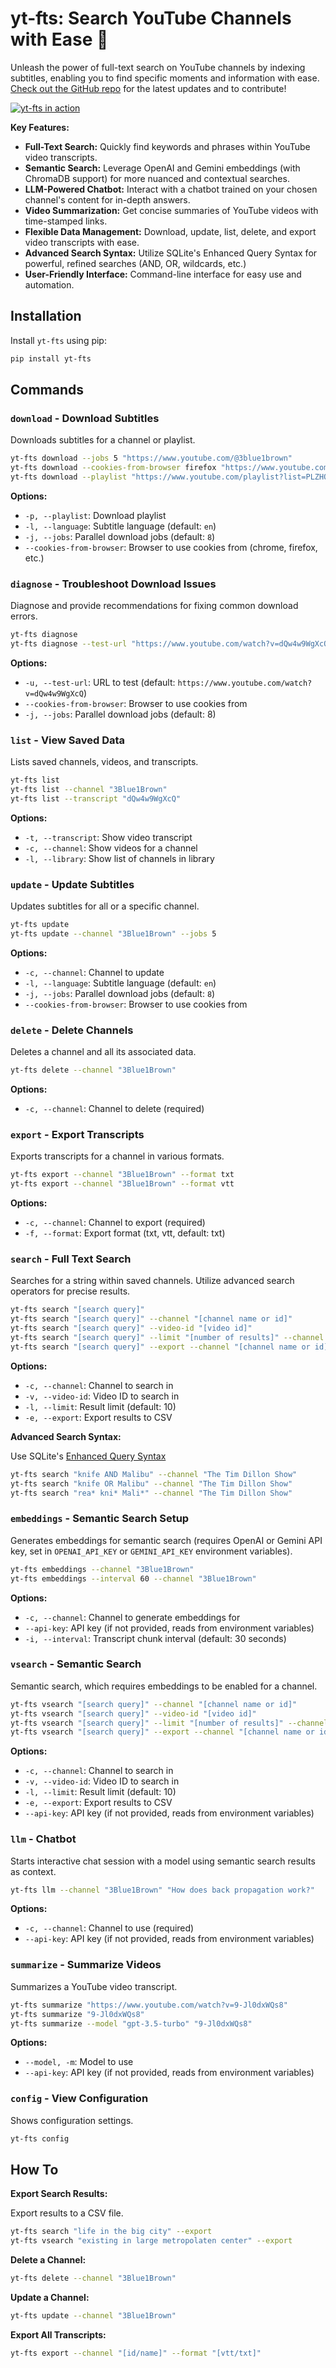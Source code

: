 # yt-fts: Search YouTube Channels with Ease 🔎

Unleash the power of full-text search on YouTube channels by indexing subtitles, enabling you to find specific moments and information with ease.  [Check out the GitHub repo](https://github.com/NotJoeMartinez/yt-fts) for the latest updates and to contribute!

[![yt-fts in action](https://github.com/NotJoeMartinez/yt-fts/assets/39905973/6ffd8962-d060-490f-9e73-9ab179402f14)](https://github.com/NotJoeMartinez/yt-fts)

**Key Features:**

*   **Full-Text Search:**  Quickly find keywords and phrases within YouTube video transcripts.
*   **Semantic Search:**  Leverage OpenAI and Gemini embeddings (with ChromaDB support) for more nuanced and contextual searches.
*   **LLM-Powered Chatbot:** Interact with a chatbot trained on your chosen channel's content for in-depth answers.
*   **Video Summarization:**  Get concise summaries of YouTube videos with time-stamped links.
*   **Flexible Data Management:** Download, update, list, delete, and export video transcripts with ease.
*   **Advanced Search Syntax:** Utilize SQLite's Enhanced Query Syntax for powerful, refined searches (AND, OR, wildcards, etc.)
*   **User-Friendly Interface:** Command-line interface for easy use and automation.

## Installation

Install `yt-fts` using pip:

```bash
pip install yt-fts
```

## Commands

### `download` - Download Subtitles
Downloads subtitles for a channel or playlist.

```bash
yt-fts download --jobs 5 "https://www.youtube.com/@3blue1brown"
yt-fts download --cookies-from-browser firefox "https://www.youtube.com/@3blue1brown"
yt-fts download --playlist "https://www.youtube.com/playlist?list=PLZHQObOWTQDPD3MizzM2xVFitgF8hE_ab"
```

**Options:**

*   `-p, --playlist`: Download playlist
*   `-l, --language`: Subtitle language (default: `en`)
*   `-j, --jobs`: Parallel download jobs (default: `8`)
*   `--cookies-from-browser`: Browser to use cookies from (chrome, firefox, etc.)

### `diagnose` - Troubleshoot Download Issues
Diagnose and provide recommendations for fixing common download errors.

```bash
yt-fts diagnose
yt-fts diagnose --test-url "https://www.youtube.com/watch?v=dQw4w9WgXcQ" --cookies-from-browser firefox
```

**Options:**

*   `-u, --test-url`: URL to test (default: `https://www.youtube.com/watch?v=dQw4w9WgXcQ`)
*   `--cookies-from-browser`: Browser to use cookies from
*   `-j, --jobs`: Parallel download jobs (default: 8)

### `list` - View Saved Data
Lists saved channels, videos, and transcripts.

```bash
yt-fts list
yt-fts list --channel "3Blue1Brown"
yt-fts list --transcript "dQw4w9WgXcQ"
```

**Options:**

*   `-t, --transcript`: Show video transcript
*   `-c, --channel`: Show videos for a channel
*   `-l, --library`: Show list of channels in library

### `update` - Update Subtitles
Updates subtitles for all or a specific channel.

```bash
yt-fts update
yt-fts update --channel "3Blue1Brown" --jobs 5
```

**Options:**

*   `-c, --channel`: Channel to update
*   `-l, --language`: Subtitle language (default: `en`)
*   `-j, --jobs`: Parallel download jobs (default: `8`)
*   `--cookies-from-browser`: Browser to use cookies from

### `delete` - Delete Channels
Deletes a channel and all its associated data.

```bash
yt-fts delete --channel "3Blue1Brown"
```

**Options:**

*   `-c, --channel`: Channel to delete (required)

### `export` - Export Transcripts
Exports transcripts for a channel in various formats.

```bash
yt-fts export --channel "3Blue1Brown" --format txt
yt-fts export --channel "3Blue1Brown" --format vtt
```

**Options:**

*   `-c, --channel`: Channel to export (required)
*   `-f, --format`: Export format (txt, vtt, default: txt)

### `search` - Full Text Search
Searches for a string within saved channels.  Utilize advanced search operators for precise results.

```bash
yt-fts search "[search query]"
yt-fts search "[search query]" --channel "[channel name or id]"
yt-fts search "[search query]" --video-id "[video id]"
yt-fts search "[search query]" --limit "[number of results]" --channel "[channel name or id]"
yt-fts search "[search query]" --export --channel "[channel name or id]"
```

**Options:**

*   `-c, --channel`: Channel to search in
*   `-v, --video-id`: Video ID to search in
*   `-l, --limit`: Result limit (default: 10)
*   `-e, --export`: Export results to CSV

**Advanced Search Syntax:**

Use SQLite's [Enhanced Query Syntax](https://www.sqlite.org/fts3.html#full_text_index_queries)

```bash
yt-fts search "knife AND Malibu" --channel "The Tim Dillon Show"
yt-fts search "knife OR Malibu" --channel "The Tim Dillon Show"
yt-fts search "rea* kni* Mali*" --channel "The Tim Dillon Show"
```

### `embeddings` - Semantic Search Setup
Generates embeddings for semantic search (requires OpenAI or Gemini API key, set in `OPENAI_API_KEY` or `GEMINI_API_KEY` environment variables).

```bash
yt-fts embeddings --channel "3Blue1Brown"
yt-fts embeddings --interval 60 --channel "3Blue1Brown"
```

**Options:**

*   `-c, --channel`: Channel to generate embeddings for
*   `--api-key`: API key (if not provided, reads from environment variables)
*   `-i, --interval`: Transcript chunk interval (default: 30 seconds)

### `vsearch` - Semantic Search
Semantic search, which requires embeddings to be enabled for a channel.

```bash
yt-fts vsearch "[search query]" --channel "[channel name or id]"
yt-fts vsearch "[search query]" --video-id "[video id]"
yt-fts vsearch "[search query]" --limit "[number of results]" --channel "[channel name or id]"
yt-fts vsearch "[search query]" --export --channel "[channel name or id]"
```

**Options:**

*   `-c, --channel`: Channel to search in
*   `-v, --video-id`: Video ID to search in
*   `-l, --limit`: Result limit (default: 10)
*   `-e, --export`: Export results to CSV
*   `--api-key`: API key (if not provided, reads from environment variables)

### `llm` - Chatbot
Starts interactive chat session with a model using semantic search results as context.

```bash
yt-fts llm --channel "3Blue1Brown" "How does back propagation work?"
```

**Options:**

*   `-c, --channel`: Channel to use (required)
*   `--api-key`: API key (if not provided, reads from environment variables)

### `summarize` - Summarize Videos
Summarizes a YouTube video transcript.

```bash
yt-fts summarize "https://www.youtube.com/watch?v=9-Jl0dxWQs8"
yt-fts summarize "9-Jl0dxWQs8"
yt-fts summarize --model "gpt-3.5-turbo" "9-Jl0dxWQs8"
```

**Options:**

*   `--model, -m`: Model to use
*   `--api-key`: API key (if not provided, reads from environment variables)

### `config` - View Configuration
Shows configuration settings.

```bash
yt-fts config
```

## How To

**Export Search Results:**

Export results to a CSV file.

```bash
yt-fts search "life in the big city" --export
yt-fts vsearch "existing in large metropolaten center" --export
```

**Delete a Channel:**

```bash
yt-fts delete --channel "3Blue1Brown"
```

**Update a Channel:**
```bash
yt-fts update --channel "3Blue1Brown"
```

**Export All Transcripts:**

```bash
yt-fts export --channel "[id/name]" --format "[vtt/txt]"
```